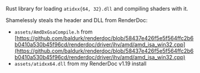 Rust library for loading `atidxx{64, 32}.dll` and compiling shaders with it.

Shamelessly steals the header and DLL from RenderDoc:

- `assets/AmdDxGsaCompile.h` from [https://github.com/baldurk/renderdoc/blob/58437e426f5e5f564ffc2b6b0410a530b45f96cd/renderdoc/driver/ihv/amd/amd_isa_win32.cpp](https://github.com/baldurk/renderdoc/blob/58437e426f5e5f564ffc2b6b0410a530b45f96cd/renderdoc/driver/ihv/amd/amd_isa_win32.cpp)
- `assets/atidxx64.dll` from my RenderDoc v1.19 install